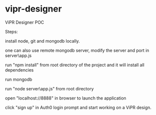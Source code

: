 # vipr-designer
ViPR Designer POC

Steps:

install node, git and mongodb locally.

one can also use remote mongodb server, modify the server and port in server\app.js

run "npm install" from root directory of the project and it will install all dependencies

run mongodb

run "node server\app.js" from root directory

open "localhost://8888" in browser to launch the application

click "sign up" in Auth0 login prompt and start working on a ViPR design.



